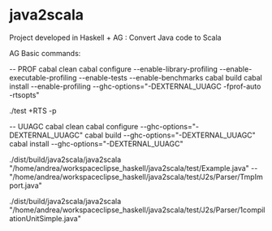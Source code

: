 # java2scala
Project developed in Haskell + AG : Convert Java code to Scala

AG Basic commands:

-- PROF
cabal clean
cabal configure --enable-library-profiling --enable-executable-profiling --enable-tests --enable-benchmarks
cabal build
cabal install --enable-profiling --ghc-options="-DEXTERNAL_UUAGC -fprof-auto -rtsopts"

./test +RTS -p

-- UUAGC
cabal clean
cabal configure --ghc-options="-DEXTERNAL_UUAGC"
cabal build --ghc-options="-DEXTERNAL_UUAGC"
cabal install --ghc-options="-DEXTERNAL_UUAGC"

./dist/build/java2scala/java2scala  "/home/andrea/workspaceclipse_haskell/java2scala/test/Example.java"
-- "/home/andrea/workspaceclipse_haskell/java2scala/test/J2s/Parser/TmpImport.java"

./dist/build/java2scala/java2scala "/home/andrea/workspaceclipse_haskell/java2scala/test/J2s/Parser/1compilationUnitSimple.java"

